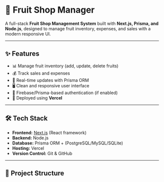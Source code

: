 # 🍎 Fruit Shop Manager

A full-stack **Fruit Shop Management System** built with **Next.js, Prisma, and Node.js**, designed to manage fruit inventory, expenses, and sales with a modern responsive UI.

---

## ✨ Features
- 📊 Manage fruit inventory (add, update, delete fruits)
- 💰 Track sales and expenses
- 🔄 Real-time updates with Prisma ORM
- 🖥️ Clean and responsive user interface
- 🔐 Firebase/Prisma-based authentication (if enabled)
- 🚀 Deployed using **Vercel**

---

## 🛠️ Tech Stack
- **Frontend:** [Next.js](https://nextjs.org/) (React framework)
- **Backend:** Node.js
- **Database:** Prisma ORM + (PostgreSQL/MySQL/SQLite)
- **Hosting:** Vercel
- **Version Control:** Git & GitHub

---

## 📂 Project Structure
